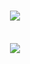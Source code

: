 <h1 align="center">
    <img src="https://readme-typing-svg.herokuapp.com/?font=Righteous&size=35&center=true&vCenter=true&width=500&height=70&duration=4000&lines=🔴+ ⚪+ 🔵+🟡+🟣+🔴+⚪+🔵+🟡+🟣 + 🔴+⚪+🔵+🟡+🟣+🔴+⚪+🔵+🟡+🟣" />
</h1>

<br/>

<div align="center">
<!--     <img src="https://skillicons.dev/icons?i=bootstrap,mui,html,css,sass,vscode,github,figma,tailwind,git,ubuntu,vercel,wordpress,postman" /> -->
    <img src="https://skillicons.dev/icons?i=js,ts,react,threejs,redux,nextjs,express,nodejs,mongodb,postgres,docker,jest" /><br>
</div>
